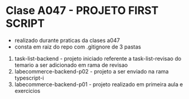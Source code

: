 # Clase A047 - PROJETO FIRST SCRIPT
- realizado durante praticas da clases a047
- consta em raiz do repo com .gitignore de 3 pastas 
1. task-list-backend - projeto iniciado referente a task-list-revisao do temario a ser adicionado em rama de revisao 
2. labecommerce-backend-p02 - projeto a ser enviado na rama typescript-i
3. labecommerce-backend-p01 - projeto realizado em primeira aula e exercicios
